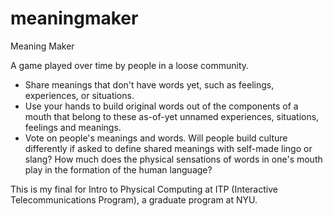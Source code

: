 # meaningmaker

Meaning Maker 

A game played over time by people in a loose community.
- Share meanings that don't have words yet, such as feelings, experiences, or situations.
- Use your hands to build original words out of the components of a mouth that belong to these as-of-yet unnamed experiences, situations, feelings and meanings.
- Vote on people's meanings and words.
Will people build culture differently if asked to define shared meanings with self-made lingo or slang? 
How much does the physical sensations of words in one's mouth play in the formation of the human language? 

This is my final for Intro to Physical Computing at ITP (Interactive Telecommunications Program), a graduate program at NYU. 
